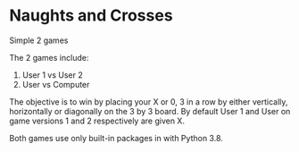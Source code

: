 # Naughts and Crosses
 Simple 2 games

The 2 games include:
1. User 1 vs User 2
2. User vs Computer

The objective is to win by placing your X or 0, 3 in a row by either vertically, horizontally or diagonally on the 3 by 3 board. By default User 1 and User on game versions 1 and 2 respectively are given X.

Both games use only built-in packages in with Python 3.8.
